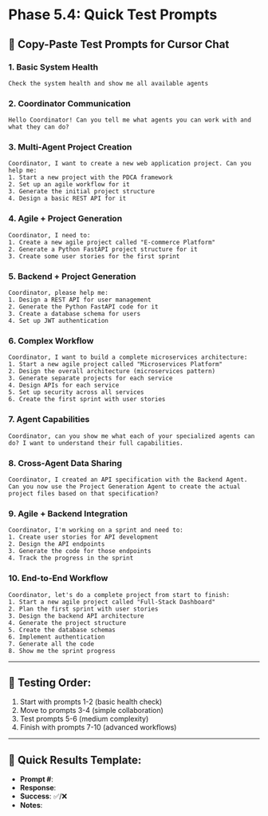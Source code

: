 # Phase 5.4: Quick Test Prompts

## 🚀 **Copy-Paste Test Prompts for Cursor Chat**

### **1. Basic System Health**
```
Check the system health and show me all available agents
```

### **2. Coordinator Communication**
```
Hello Coordinator! Can you tell me what agents you can work with and what they can do?
```

### **3. Multi-Agent Project Creation**
```
Coordinator, I want to create a new web application project. Can you help me:
1. Start a new project with the PDCA framework
2. Set up an agile workflow for it
3. Generate the initial project structure
4. Design a basic REST API for it
```

### **4. Agile + Project Generation**
```
Coordinator, I need to:
1. Create a new agile project called "E-commerce Platform"
2. Generate a Python FastAPI project structure for it
3. Create some user stories for the first sprint
```

### **5. Backend + Project Generation**
```
Coordinator, please help me:
1. Design a REST API for user management
2. Generate the Python FastAPI code for it
3. Create a database schema for users
4. Set up JWT authentication
```

### **6. Complex Workflow**
```
Coordinator, I want to build a complete microservices architecture:
1. Start a new agile project called "Microservices Platform"
2. Design the overall architecture (microservices pattern)
3. Generate separate projects for each service
4. Design APIs for each service
5. Set up security across all services
6. Create the first sprint with user stories
```

### **7. Agent Capabilities**
```
Coordinator, can you show me what each of your specialized agents can do? I want to understand their full capabilities.
```

### **8. Cross-Agent Data Sharing**
```
Coordinator, I created an API specification with the Backend Agent. Can you now use the Project Generation Agent to create the actual project files based on that specification?
```

### **9. Agile + Backend Integration**
```
Coordinator, I'm working on a sprint and need to:
1. Create user stories for API development
2. Design the API endpoints
3. Generate the code for those endpoints
4. Track the progress in the sprint
```

### **10. End-to-End Workflow**
```
Coordinator, let's do a complete project from start to finish:
1. Start a new agile project called "Full-Stack Dashboard"
2. Plan the first sprint with user stories
3. Design the backend API architecture
4. Generate the project structure
5. Create the database schemas
6. Implement authentication
7. Generate all the code
8. Show me the sprint progress
```

---

## 🎯 **Testing Order:**
1. Start with prompts 1-2 (basic health check)
2. Move to prompts 3-4 (simple collaboration)
3. Test prompts 5-6 (medium complexity)
4. Finish with prompts 7-10 (advanced workflows)

---

## 📝 **Quick Results Template:**
- **Prompt #**: 
- **Response**: 
- **Success**: ✅/❌
- **Notes**:
